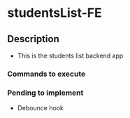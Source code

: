 # studentsList-FE

## Description

- This is the students list backend app

### Commands to execute

### Pending to implement

- Debounce hook
